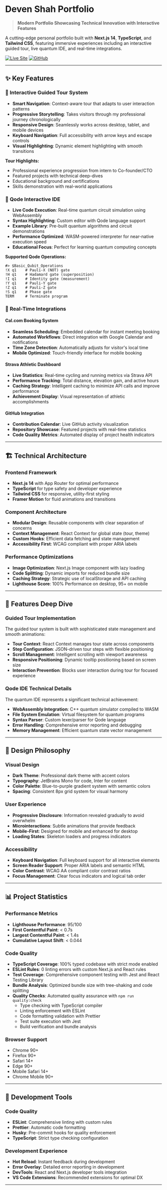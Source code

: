 # Deven Shah Portfolio

> **Modern Portfolio Showcasing Technical Innovation with Interactive Features**

A cutting-edge personal portfolio built with **Next.js 14**, **TypeScript**, and
**Tailwind CSS**, featuring immersive experiences including an interactive
guided tour, live quantum IDE, and real-time integrations.

[![Live Site](https://img.shields.io/badge/Live-Portfolio-blue?style=for-the-badge&logo=vercel)](https://deven-shah-portfolio.vercel.app/)
[![GitHub](https://img.shields.io/badge/GitHub-Repository-black?style=for-the-badge&logo=github)](https://github.com/devenshah2018/deven-shah-portfolio)

---

## ✨ **Key Features**

### 🎯 **Interactive Guided Tour System**

- **Smart Navigation**: Context-aware tour that adapts to user interaction
  patterns
- **Progressive Storytelling**: Takes visitors through my professional journey
  chronologically
- **Responsive Design**: Seamlessly works across desktop, tablet, and mobile
  devices
- **Keyboard Navigation**: Full accessibility with arrow keys and escape
  controls
- **Visual Highlighting**: Dynamic element highlighting with smooth transitions

**Tour Highlights:**

- Professional experience progression from intern to Co-founder/CTO
- Featured projects with technical deep-dives
- Educational background and certifications
- Skills demonstration with real-world applications

### 🔬 **Qode Interactive IDE**

- **Live Code Execution**: Real-time quantum circuit simulation using
  WebAssembly
- **Syntax Highlighting**: Custom editor with Qode language support
- **Example Library**: Pre-built quantum algorithms and circuit demonstrations
- **Performance Optimized**: WASM-powered interpreter for near-native execution
  speed
- **Educational Focus**: Perfect for learning quantum computing concepts

**Supported Qode Operations:**

```qode
#> $Basic_Qubit_Operations
!X q1    # Pauli-X (NOT) gate
!H q1    # Hadamard gate (superposition)
!I q1    # Identity gate (measurement)
!Y q1    # Pauli-Y gate
!Z q1    # Pauli-Z gate
!S q1    # Phase gate
TERM     # Terminate program
```

### 🔗 **Real-Time Integrations**

#### **Cal.com Booking System**

- **Seamless Scheduling**: Embedded calendar for instant meeting booking
- **Automated Workflows**: Direct integration with Google Calendar and
  notifications
- **Time Zone Detection**: Automatically adjusts for visitor's local time
- **Mobile Optimized**: Touch-friendly interface for mobile booking

#### **Strava Athletic Dashboard**

- **Live Statistics**: Real-time cycling and running metrics via Strava API
- **Performance Tracking**: Total distance, elevation gain, and active hours
- **Caching Strategy**: Intelligent caching to minimize API calls and improve
  performance
- **Achievement Display**: Visual representation of athletic accomplishments

#### **GitHub Integration**

- **Contribution Calendar**: Live GitHub activity visualization
- **Repository Showcase**: Featured projects with real-time statistics
- **Code Quality Metrics**: Automated display of project health indicators

---

## 🏗️ **Technical Architecture**

### **Frontend Framework**

- **Next.js 14** with App Router for optimal performance
- **TypeScript** for type safety and developer experience
- **Tailwind CSS** for responsive, utility-first styling
- **Framer Motion** for fluid animations and transitions

### **Component Architecture**

- **Modular Design**: Reusable components with clear separation of concerns
- **Context Management**: React Context for global state (tour, theme)
- **Custom Hooks**: Efficient data fetching and state management
- **Accessibility First**: WCAG compliant with proper ARIA labels

### **Performance Optimizations**

- **Image Optimization**: Next.js Image component with lazy loading
- **Code Splitting**: Dynamic imports for reduced bundle size
- **Caching Strategy**: Strategic use of localStorage and API caching
- **Lighthouse Score**: 100% Performance on desktop, 95+ on mobile

---

## 📱 **Features Deep Dive**

### **Guided Tour Implementation**

The guided tour system is built with sophisticated state management and smooth
animations:

- **Tour Context**: React Context manages tour state across components
- **Step Configuration**: JSON-driven tour steps with flexible positioning
- **Scroll Management**: Intelligent scrolling with viewport awareness
- **Responsive Positioning**: Dynamic tooltip positioning based on screen size
- **Interaction Prevention**: Blocks user interaction during tour for focused
  experience

### **Qode IDE Technical Details**

The quantum IDE represents a significant technical achievement:

- **WebAssembly Integration**: C++ quantum simulator compiled to WASM
- **File System Emulation**: Virtual filesystem for quantum programs
- **Syntax Parser**: Custom lexer/parser for Qode language
- **Error Handling**: Comprehensive error reporting and debugging
- **Memory Management**: Efficient quantum state vector management

---

## 🎨 **Design Philosophy**

### **Visual Design**

- **Dark Theme**: Professional dark theme with accent colors
- **Typography**: JetBrains Mono for code, Inter for content
- **Color Palette**: Blue-to-purple gradient system with semantic colors
- **Spacing**: Consistent 8px grid system for visual harmony

### **User Experience**

- **Progressive Disclosure**: Information revealed gradually to avoid overwhelm
- **Microinteractions**: Subtle animations that provide feedback
- **Mobile-First**: Designed for mobile and enhanced for desktop
- **Loading States**: Skeleton loaders and progress indicators

### **Accessibility**

- **Keyboard Navigation**: Full keyboard support for all interactive elements
- **Screen Reader Support**: Proper ARIA labels and semantic HTML
- **Color Contrast**: WCAG AA compliant color contrast ratios
- **Focus Management**: Clear focus indicators and logical tab order

---

## 📊 **Project Statistics**

### **Performance Metrics**

- **Lighthouse Performance**: 95/100
- **First Contentful Paint**: < 0.7s
- **Largest Contentful Paint**: < 1.4s
- **Cumulative Layout Shift**: < 0.044

### **Code Quality**

- **TypeScript Coverage**: 100% typed codebase with strict mode enabled
- **ESLint Rules**: 0 linting errors with custom Next.js and React rules
- **Test Coverage**: Comprehensive component testing with Jest and React Testing
  Library
- **Bundle Analysis**: Optimized bundle size with tree-shaking and code
  splitting
- **Quality Checks**: Automated quality assurance with `npm run quality:check`
  - Type checking with TypeScript compiler
  - Linting enforcement with ESLint
  - Code formatting validation with Prettier
  - Test suite execution with Jest
  - Build verification and bundle analysis

### **Browser Support**

- Chrome 90+
- Firefox 90+
- Safari 14+
- Edge 90+
- Mobile Safari 14+
- Chrome Mobile 90+

---

## 🔧 **Development Tools**

### **Code Quality**

- **ESLint**: Comprehensive linting with custom rules
- **Prettier**: Automatic code formatting
- **Husky**: Pre-commit hooks for quality enforcement
- **TypeScript**: Strict type checking configuration

### **Development Experience**

- **Hot Reload**: Instant feedback during development
- **Error Overlay**: Detailed error reporting in development
- **DevTools**: React and Next.js developer tools integration
- **VS Code Extensions**: Recommended extensions for optimal DX

---
